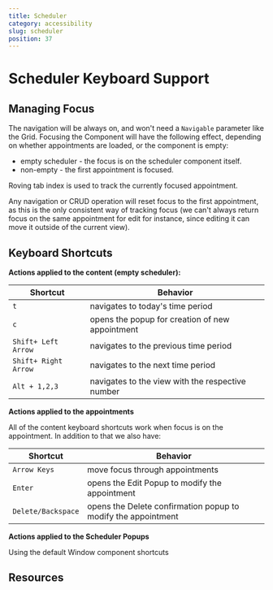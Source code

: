 ```yaml
---
title: Scheduler
category: accessibility
slug: scheduler
position: 37
---
```

# Scheduler Keyboard Support

## Managing Focus

The navigation will be always on, and won't need a `Navigable` parameter like the Grid. Focusing the Component will have the following effect, depending on whether appointments are loaded, or the component is empty:
- empty scheduler - the focus is on the scheduler component itself.
- non-empty - the first appointment is focused.

Roving tab index is used to track the currently focused appointment.

Any navigation or CRUD operation will reset focus to the first appointment, as this is the only consistent way of tracking focus (we can't always return focus on the same appointment for edit for instance, since editing it can move it outside of the current view).

## Keyboard Shortcuts

**Actions applied to the content (empty scheduler):**

| Shortcut | Behavior |
|----------|----------|
| `t`| navigates to today's time period |
|`c` | opens the popup for creation of new appointment |
|`Shift+ Left Arrow` | navigates to the previous time period |
|`Shift+ Right Arrow` | navigates to the next time period |
|`Alt + 1,2,3` | navigates to the view with the respective number |

**Actions applied to the appointments**

All of the content keyboard shortcuts work when focus is on the appointment. In addition to that we also have:

| Shortcut | Behavior |
|----------|----------|
|`Arrow Keys` | move focus through appointments |
|`Enter` | opens the Edit Popup to modify the appointment |
|`Delete/Backspace` | opens the Delete confirmation popup to modify the appointment |

**Actions applied to the Scheduler Popups**

Using the default Window component shortcuts

## Resources
